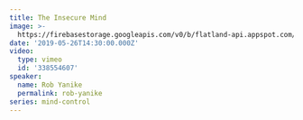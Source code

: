 ```yaml
---
title: The Insecure Mind
image: >-
  https://firebasestorage.googleapis.com/v0/b/flatland-api.appspot.com/o/sermons%2FScreen%20Shot%202019-05-28%20at%206.44.48%20AM.png?alt=media&token=2a8ad949-0c48-4987-88bc-b7eb1d981a41
date: '2019-05-26T14:30:00.000Z'
video:
  type: vimeo
  id: '338554607'
speaker:
  name: Rob Yanike
  permalink: rob-yanike
series: mind-control
---
```


